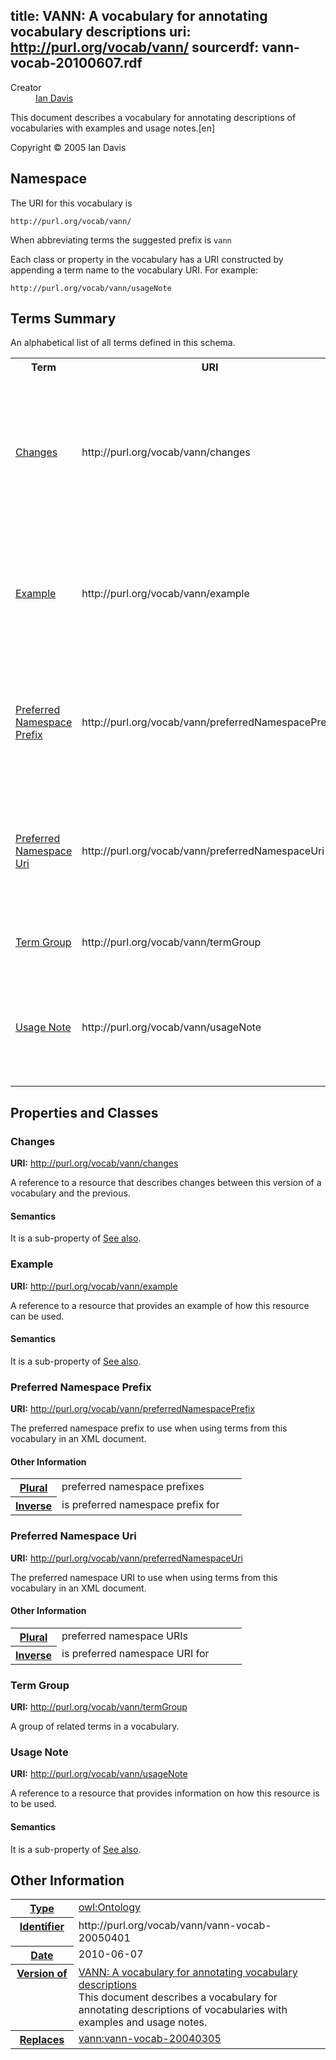 title: VANN: A vocabulary for annotating vocabulary descriptions
uri: http://purl.org/vocab/vann/
sourcerdf: vann-vocab-20100607.rdf
----
<dl class="doc-info"><dt>Creator</dt><dd><div class="res"><a href="http://iandavis.com/id/me" class="uri">Ian Davis</a></div></dd></dl><div class="lit">This document describes a vocabulary for annotating descriptions of vocabularies with examples and usage notes.<span class="lang">[en]</span></div><p>Copyright © 2005 Ian Davis<p>
<h2 id="sec-namespace">Namespace</h2>
<p>The URI for this vocabulary is</p><pre><code>http://purl.org/vocab/vann/</code></pre>
<p>When abbreviating terms the suggested prefix is <code>vann</code></p>
<p>Each class or property in the vocabulary has a URI constructed by appending a term name to the vocabulary URI. For example:</p><pre><code>http://purl.org/vocab/vann/usageNote</code></pre>

<h2 id="sec-summary">Terms Summary</h2>
<p>An alphabetical list of all terms defined in this schema.</p><table><tr><th>Term</th><th>URI</th><th>Description</th></tr>
<tr><td><a href="#changes">Changes</a></td><td nowrap="nowrap">http://purl.org/vocab/vann/changes</td></td><td>A reference to a resource that describes changes between this version of a vocabulary and the previous</td></tr>
<tr><td><a href="#example">Example</a></td><td nowrap="nowrap">http://purl.org/vocab/vann/example</td></td><td>A reference to a resource that provides an example of how this resource can be used</td></tr>
<tr><td><a href="#preferredNamespacePrefix">Preferred Namespace Prefix</a></td><td nowrap="nowrap">http://purl.org/vocab/vann/preferredNamespacePrefix</td></td><td>The preferred namespace prefix to use when using terms from this vocabulary in an XML document</td></tr>
<tr><td><a href="#preferredNamespaceUri">Preferred Namespace Uri</a></td><td nowrap="nowrap">http://purl.org/vocab/vann/preferredNamespaceUri</td></td><td>The preferred namespace URI to use when using terms from this vocabulary in an XML document</td></tr>
<tr><td><a href="#termGroup">Term Group</a></td><td nowrap="nowrap">http://purl.org/vocab/vann/termGroup</td></td><td>A group of related terms in a vocabulary</td></tr>
<tr><td><a href="#usageNote">Usage Note</a></td><td nowrap="nowrap">http://purl.org/vocab/vann/usageNote</td></td><td>A reference to a resource that provides information on how this resource is to be used</td></tr>
</table>
<h2 id="sec-terms">Properties and Classes</h2>

<h3 id="changes">Changes</h3>
<p class="termuri"><strong>URI:</strong> <a href="http://purl.org/vocab/vann/changes" class="uri">http://purl.org/vocab/vann/changes</a></p><p class="terminfo">A reference to a resource that describes changes between this version of a vocabulary and the previous.</p>
<h4>Semantics</h4>
<p class="termsemantics">It is a sub-property of <a href="http://www.w3.org/2000/01/rdf-schema#seeAlso" class="uri">See also</a>. </p>
<h3 id="example">Example</h3>
<p class="termuri"><strong>URI:</strong> <a href="http://purl.org/vocab/vann/example" class="uri">http://purl.org/vocab/vann/example</a></p><p class="terminfo">A reference to a resource that provides an example of how this resource can be used.</p>
<h4>Semantics</h4>
<p class="termsemantics">It is a sub-property of <a href="http://www.w3.org/2000/01/rdf-schema#seeAlso" class="uri">See also</a>. </p>
<h3 id="preferredNamespacePrefix">Preferred Namespace Prefix</h3>
<p class="termuri"><strong>URI:</strong> <a href="http://purl.org/vocab/vann/preferredNamespacePrefix" class="uri">http://purl.org/vocab/vann/preferredNamespacePrefix</a></p><p class="terminfo">The preferred namespace prefix to use when using terms from this vocabulary in an XML document.</p>
<h4 id="sec-examples">Other Information</h4>
<table width="100%"><tr><th valign="top" class="odd"><div class="label"><a href="http://purl.org/net/vocab/2004/03/label#plural" class="uri">Plural</a></div></th><td valign="top" width="80%" class="odd"><div class="lit">preferred namespace prefixes</div></td></tr>
<tr><th valign="top" class="even"><div class="label"><a href="http://purl.org/net/vocab/2004/03/label#inverseSingular" class="uri">Inverse </a></div></th><td valign="top" width="80%" class="even"><div class="lit">is preferred namespace prefix for</div></td></tr>
</table>
<h3 id="preferredNamespaceUri">Preferred Namespace Uri</h3>
<p class="termuri"><strong>URI:</strong> <a href="http://purl.org/vocab/vann/preferredNamespaceUri" class="uri">http://purl.org/vocab/vann/preferredNamespaceUri</a></p><p class="terminfo">The preferred namespace URI to use when using terms from this vocabulary in an XML document.</p>
<h4 id="sec-examples">Other Information</h4>
<table width="100%"><tr><th valign="top" class="odd"><div class="label"><a href="http://purl.org/net/vocab/2004/03/label#plural" class="uri">Plural</a></div></th><td valign="top" width="80%" class="odd"><div class="lit">preferred namespace URIs</div></td></tr>
<tr><th valign="top" class="even"><div class="label"><a href="http://purl.org/net/vocab/2004/03/label#inverseSingular" class="uri">Inverse </a></div></th><td valign="top" width="80%" class="even"><div class="lit">is preferred namespace URI for</div></td></tr>
</table>
<h3 id="termGroup">Term Group</h3>
<p class="termuri"><strong>URI:</strong> <a href="http://purl.org/vocab/vann/termGroup" class="uri">http://purl.org/vocab/vann/termGroup</a></p><p class="terminfo">A group of related terms in a vocabulary.</p>
<h3 id="usageNote">Usage Note</h3>
<p class="termuri"><strong>URI:</strong> <a href="http://purl.org/vocab/vann/usageNote" class="uri">http://purl.org/vocab/vann/usageNote</a></p><p class="terminfo">A reference to a resource that provides information on how this resource is to be used.</p>
<h4>Semantics</h4>
<p class="termsemantics">It is a sub-property of <a href="http://www.w3.org/2000/01/rdf-schema#seeAlso" class="uri">See also</a>. </p>
<h2 id="sec-examples">Other Information</h2>
<table width="100%"><tr><th valign="top" class="odd"><div class="label"><a href="http://www.w3.org/1999/02/22-rdf-syntax-ns#type" class="uri">Type</a></div></th><td valign="top" width="80%" class="odd"><div class="res"><a href="http://www.w3.org/2002/07/owl#Ontology" class="uri">owl:Ontology</a></div></td></tr>
<tr><th valign="top" class="even"><div class="label"><a href="http://purl.org/dc/terms/identifier" class="uri">Identifier</a></div></th><td valign="top" width="80%" class="even"><div class="lit">http://purl.org/vocab/vann/vann-vocab-20050401</div></td></tr>
<tr><th valign="top" class="odd"><div class="label"><a href="http://purl.org/dc/terms/date" class="uri">Date</a></div></th><td valign="top" width="80%" class="odd"><div class="lit">2010-06-07</div></td></tr>
<tr><th valign="top" class="even"><div class="label"><a href="http://purl.org/dc/terms/isVersionOf" class="uri">Version of</a></div></th><td valign="top" width="80%" class="even"><div class="res"><a href="http://purl.org/vocab/vann/" class="uri">VANN: A vocabulary for annotating vocabulary descriptions</a><br />This document describes a vocabulary for annotating descriptions of vocabularies with examples and usage notes.</div></td></tr>
<tr><th valign="top" class="odd"><div class="label"><a href="http://purl.org/dc/terms/replaces" class="uri">Replaces</a></div></th><td valign="top" width="80%" class="odd"><div class="res"><a href="http://purl.org/vocab/vann/vann-vocab-20040305" class="uri">vann:vann-vocab-20040305</a></div></td></tr>
</table>